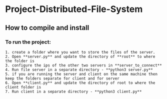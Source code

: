 # Project-Distributed-File-System

## How to compile and install

### To run the project:

    1. create a folder where you want to store the files of the server.
    2. Open **server.py** and update the directory of **root** to where the folder is
    3. configure the ips of the other two servers in **server_to_connect**
    4. Run file server in a separate directory - **python3 server.py**
    5. if you are running the server and client on the same machine then keep the folders separate for client and for server
    6. Open **client.py** and update the directory of root to where the client folder is
    7. Run client in a separate directory - **python3 client.py**

